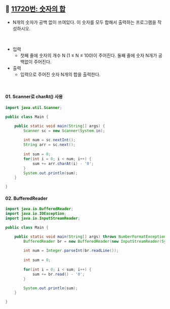 ## 📌 [11720번: 숫자의 합](https://www.acmicpc.net/problem/11720)

* N개의 숫자가 공백 없이 쓰여있다. 이 숫자를 모두 합해서 출력하는 프로그램을 작성하시오.

<br>

* 입력
	- 첫째 줄에 숫자의 개수 N (1 ≤ N ≤ 100)이 주어진다. 둘째 줄에 숫자 N개가 공백없이 주어진다.
* 출력
	- 입력으로 주어진 숫자 N개의 합을 출력한다.

<br>

#### 01. Scanner로 charAt() 사용
```java
import java.util.Scanner;

public class Main {

	public static void main(String[] args) {
		Scanner sc = new Scanner(System.in);
		
		int num = sc.nextInt();
		String arr = sc.next();
		
		int sum = 0;
		for(int i = 0; i < num; i++) {
			sum += arr.charAt(i) - '0';
		}
		System.out.println(sum);
	}

}
```

#### 02. BufferedReader
```java
import java.io.BufferedReader;
import java.io.IOException;
import java.io.InputStreamReader;

public class Main {

	public static void main(String[] args) throws NumberFormatException, IOException {
		BufferedReader br = new BufferedReader(new InputStreamReader(System.in));
		
		int num = Integer.parseInt(br.readLine());
		
		int sum = 0;
		
		for(int i = 0; i < sum; i++) {
			sum += br.read() - '0';
		}

		System.out.println(sum);
	}

}
```